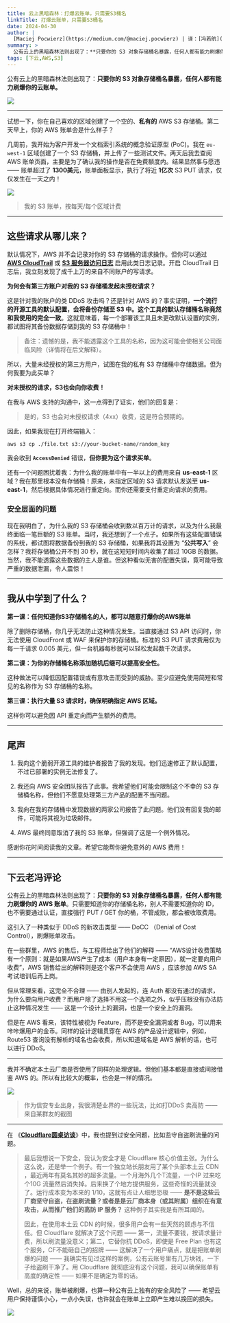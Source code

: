 ```yaml
---
title: 云上黑暗森林：打爆云账单，只需要S3桶名
linkTitle: 打爆云账单，只需要S3桶名
date: 2024-04-30
author: |
  [Maciej Pocwierz](https://medium.com/@maciej.pocwierz) | 译：[冯若航](https://vonng.com)（[@Vonng](https://vonng.com/en/)）| [微信原文](https://mp.weixin.qq.com/s/35ScjtPjC1GNGKaSArJhcA) | [英文原文](https://medium.com/@maciej.pocwierz/how-an-empty-s3-bucket-can-make-your-aws-bill-explode-934a383cb8b1)
summary: >
  公有云上的黑暗森林法则出现了：**只要你的 S3 对象存储桶名暴露，任何人都有能力刷爆你的云账单。** 
tags: [下云,AWS,S3]
---
```


公有云上的黑暗森林法则出现了：**只要你的 S3 对象存储桶名暴露，任何人都有能力刷爆你的云账单。**

![](featured.webp)

------

试想一下，你在自己喜欢的区域创建了一个空的、**私有的** AWS S3 存储桶。第二天早上，你的 AWS 账单会是什么样子？

几周前，我开始为客户开发一个文档索引系统的概念验证原型 (PoC)。我在 `eu-west-1` 区域创建了一个 S3 存储桶，并上传了一些测试文件。两天后我去查阅 AWS 账单页面，主要是为了确认我的操作是否在免费额度内。结果显然事与愿违 —— 账单超过了 **1300美元**，账单面板显示，执行了将近 **1亿次** S3 PUT 请求，仅仅发生在一天之内！

![](bill.jpg)

> 我的 S3 账单，按每天/每个区域计费

------

## 这些请求从哪儿来？

默认情况下，AWS 并不会记录对你的 S3 存储桶的请求操作。但你可以通过 [**AWS CloudTrail**](https://docs.aws.amazon.com/AmazonS3/latest/userguide/cloud/trail-logging.html) 或 [**S3 服务器访问日志**](https://docs.aws.amazon.com/AmazonS3/latest/userguide/ServerLogs.html) 启用此类日志记录。开启 CloudTrail 日志后，我立刻发现了成千上万的来自不同账户的写请求。

**为何会有第三方账户对我的 S3 存储桶发起未授权请求？**

这是针对我的账户的类 DDoS 攻击吗？还是针对 AWS 的？事实证明，**一个流行的开源工具的默认配置，会将备份存储至 S3 中。这个工具的默认存储桶名称竟然和我使用的完全一致**。这就意味着，每一个部署该工具且未更改默认设置的实例，都试图将其备份数据存储到我的 S3 存储桶中！

> 备注：遗憾的是，我不能透露这个工具的名称，因为这可能会使相关公司面临风险（详情将在后文解释）。

所以，大量未经授权的第三方用户，试图在我的私有 S3 存储桶中存储数据。但为何我要为此买单？

**对未授权的请求，S3也会向你收费！**

在我与 AWS 支持的沟通中，这一点得到了证实，他们的回复是：

> 是的，S3 也会对未授权请求（4xx）收费，这是符合预期的。

因此，如果我现在打开终端输入：

```bash
aws s3 cp ./file.txt s3://your-bucket-name/random_key
```

我会收到 **`AccessDenied`** 错误，**但你要为这个请求买单**。

还有一个问题困扰着我：为什么我的账单中有一半以上的费用来自 **us-east-1** 区域？我在那里根本没有存储桶！原来，未指定区域的 S3 请求默认发送至 **us-east-1**，然后根据具体情况进行重定向。而你还需要支付重定向请求的费用。

### 安全层面的问题

现在我明白了，为什么我的 S3 存储桶会收到数以百万计的请求，以及为什么我最终面临一笔巨额的 S3 账单。当时，我还想到了一个点子。如果所有这些配置错误的系统，都试图将数据备份到我的 S3 存储桶，如果我将其设置为 “**公共写入**” 会怎样？我将存储桶公开不到 30 秒，就在这短短时间内收集了超过 10GB 的数据。当然，我不能透露这些数据的主人是谁。但这种看似无害的配置失误，竟可能导致严重的数据泄漏，令人震惊！

------

## 我从中学到了什么？

**第一课：任何知道你S3存储桶名的人，都可以随意打爆你的AWS账单**

除了删除存储桶，你几乎无法防止这种情况发生。当直接通过 S3 API 访问时，你无法使用 CloudFront 或 WAF 来保护你的存储桶。标准的 S3 PUT 请求费用仅为每一千请求 0.005 美元，但一台机器每秒就可以轻松发起数千次请求。

**第二课：为你的存储桶名称添加随机后缀可以提高安全性。**

这种做法可以降低因配置错误或有意攻击而受到的威胁。至少应避免使用简短和常见的名称作为 S3 存储桶的名称。

**第三课：执行大量 S3 请求时，确保明确指定 AWS 区域。**

这样你可以避免因 API 重定向而产生额外的费用。

------

## 尾声

1. 我向这个脆弱开源工具的维护者报告了我的发现。他们迅速修正了默认配置，不过已部署的实例无法修复了。

2. 我还向 AWS 安全团队报告了此事。我希望他们可能会限制这个不幸的 S3 存储桶名称，但他们不愿意处理第三方产品的配置不当问题。

3. 我向在我的存储桶中发现数据的两家公司报告了此问题。他们没有回复我的邮件，可能将其视为垃圾邮件。

4. AWS 最终同意取消了我的 S3 账单，但强调了这是一个例外情况。

感谢你花时间阅读我的文章。希望它能帮你避免意外的 AWS 费用！



------

## 下云老冯评论

公有云上的黑暗森林法则出现了：**只要你的 S3 对象存储桶名暴露，任何人都有能力刷爆你的 AWS 账单**。只需要知道你的存储桶名称，别人不需要知道你的 ID，也不需要通过认证，直接强行 PUT / GET 你的桶，不管成败，都会被收取费用。

这引入了一种类似于 DDoS 的新攻击类型 —— DoCC （Denial of Cost Control），刷爆账单攻击。

在一些群里，AWS 的售后，与工程师给出了他们的解释 —— “AWS设计收费策略有一个原则：就是如果AWS产生了成本（用户本身有一定原因），就一定要向用户收费”，AWS 销售给出的解释则是这个客户不会使用 AWS ，应该参加 AWS SA 考试培训后再上岗。

但从常理来看，这完全不合理 —— 由别人发起的，连 Auth 都没有通过的请求，为什么要向用户收费？而用户除了选择不用这一个选项之外，似乎压根没有办法防止这种情况发生 —— 这是一个设计上的漏洞，也是一个安全上的漏洞。

但是在 AWS 看来，该特性被视为 Feature，而不是安全漏洞或者 Bug，可以用来咔咔爆用户的金币。同样的设计逻辑贯穿在 AWS 的产品设计逻辑中，例如，Route53 查询没有解析的域名也会收费，所以知道域名是 AWS 解析的话，也可以进行 DDoS。


---------------

我并不确定本土云厂商是否使用了同样的处理逻辑。但他们基本都是直接或间接借鉴 AWS 的。所以有比较大的概率，也会是一样的情况。

![](ddos.jpg)

> 作为信安专业出身，我很清楚业界的一些玩法，比如打DDoS 卖高防 —— 来自某群友的截图


---------------

在 《[**Cloudflare圆桌访谈**](https://mp.weixin.qq.com/s?__biz=MzU5ODAyNTM5Ng==&mid=2247487400&idx=1&sn=cf5b94165d2791030e0e874dca8383c7&scene=21#wechat_redirect)》中，我也提到过安全问题，比如监守自盗刷流量的问题。

> 最后我想说一下安全，我认为安全才是 Cloudflare 核心价值主张。为什么这么说，还是举一个例子。有一个独立站长朋友用了某个头部本土云 CDN ，最近两年有莫名其妙的超多流量。一个月海外几个T流量，一个IP 过来吃个10G 流量然后消失掉。后来换了个地方提供服务，这些奇怪的流量就没了。运行成本变为本来的 1/10，这就有点让人细思恐极 —— **是不是这些云厂商坚守自盗，在盗刷流量？或者是是云厂商本身（或其附属）组织在有意攻击，从而推广他们的高防 IP 服务？** 这种例子其实我是有所耳闻的。
>
> 因此，在使用本土云 CDN 的时候，很多用户会有一些天然的顾虑与不信任。但 Cloudflare 就解决了这个问题 —— 第一，流量不要钱，按请求量计费，所以刷流量没意义；第二，它替你抗 DDoS，即使是 Free Plan 也有这个服务，CF不能砸自己的招牌 —— 这解决了一个用户痛点，就是把账单刷爆的问题 —— 我确实有见过这样的案例，公有云账号里有几万块钱，一下子给盗刷干净了。用 Cloudflare 就彻底没有这个问题，我可以确保账单有高度的确定性 —— 如果不是确定为零的话。

Well，总的来说，账单被刷爆，也算一种公有云上独有的安全风险了 —— 希望云用户保持谨慎小心，一点小失误，也许就会在账单上立即产生难以挽回的损失。

![](aws-joke.jpg)

